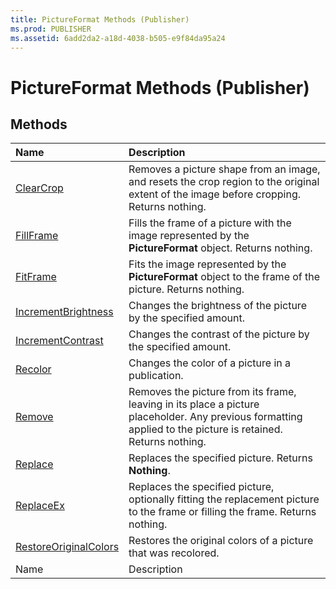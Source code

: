 ```yaml
---
title: PictureFormat Methods (Publisher)
ms.prod: PUBLISHER
ms.assetid: 6add2da2-a18d-4038-b505-e9f84da95a24
---
```



# PictureFormat Methods (Publisher)

## Methods



|**Name**|**Description**|
|:-----|:-----|
| [ClearCrop](pictureformat-clearcrop-method-publisher.md)|Removes a picture shape from an image, and resets the crop region to the original extent of the image before cropping. Returns nothing.|
| [FillFrame](pictureformat-fillframe-method-publisher.md)|Fills the frame of a picture with the image represented by the  **PictureFormat** object. Returns nothing.|
| [FitFrame](pictureformat-fitframe-method-publisher.md)|Fits the image represented by the  **PictureFormat** object to the frame of the picture. Returns nothing.|
| [IncrementBrightness](pictureformat-incrementbrightness-method-publisher.md)|Changes the brightness of the picture by the specified amount.|
| [IncrementContrast](pictureformat-incrementcontrast-method-publisher.md)|Changes the contrast of the picture by the specified amount.|
| [Recolor](pictureformat-recolor-method-publisher.md)|Changes the color of a picture in a publication.|
| [Remove](pictureformat-remove-method-publisher.md)|Removes the picture from its frame, leaving in its place a picture placeholder. Any previous formatting applied to the picture is retained. Returns nothing.|
| [Replace](pictureformat-replace-method-publisher.md)|Replaces the specified picture. Returns  **Nothing**.|
| [ReplaceEx](pictureformat-replaceex-method-publisher.md)|Replaces the specified picture, optionally fitting the replacement picture to the frame or filling the frame. Returns nothing.|
| [RestoreOriginalColors](pictureformat-restoreoriginalcolors-method-publisher.md)|Restores the original colors of a picture that was recolored.|
|Name|Description|

